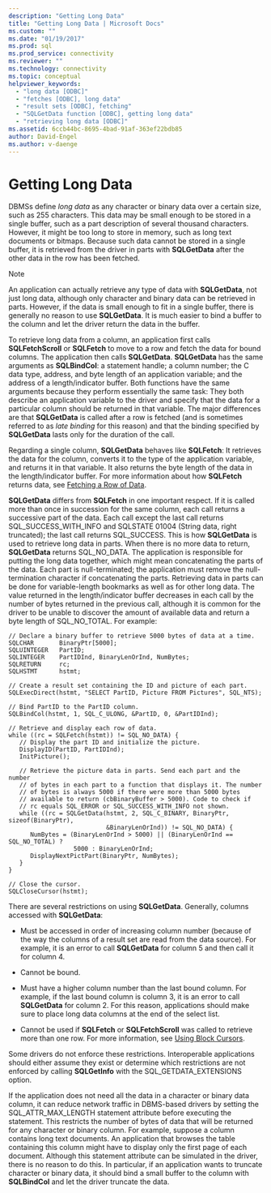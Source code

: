 ```yaml
---
description: "Getting Long Data"
title: "Getting Long Data | Microsoft Docs"
ms.custom: ""
ms.date: "01/19/2017"
ms.prod: sql
ms.prod_service: connectivity
ms.reviewer: ""
ms.technology: connectivity
ms.topic: conceptual
helpviewer_keywords: 
  - "long data [ODBC]"
  - "fetches [ODBC], long data"
  - "result sets [ODBC], fetching"
  - "SQLGetData function [ODBC], getting long data"
  - "retrieving long data [ODBC]"
ms.assetid: 6ccb44bc-8695-4bad-91af-363ef22bdb85
author: David-Engel
ms.author: v-daenge
---
```

# Getting Long Data
DBMSs define *long data* as any character or binary data over a certain size, such as 255 characters. This data may be small enough to be stored in a single buffer, such as a part description of several thousand characters. However, it might be too long to store in memory, such as long text documents or bitmaps. Because such data cannot be stored in a single buffer, it is retrieved from the driver in parts with **SQLGetData** after the other data in the row has been fetched.  
  
> [!NOTE]  
>  An application can actually retrieve any type of data with **SQLGetData**, not just long data, although only character and binary data can be retrieved in parts. However, if the data is small enough to fit in a single buffer, there is generally no reason to use **SQLGetData**. It is much easier to bind a buffer to the column and let the driver return the data in the buffer.  
  
 To retrieve long data from a column, an application first calls **SQLFetchScroll** or **SQLFetch** to move to a row and fetch the data for bound columns. The application then calls **SQLGetData**. **SQLGetData** has the same arguments as **SQLBindCol**: a statement handle; a column number; the C data type, address, and byte length of an application variable; and the address of a length/indicator buffer. Both functions have the same arguments because they perform essentially the same task: They both describe an application variable to the driver and specify that the data for a particular column should be returned in that variable. The major differences are that **SQLGetData** is called after a row is fetched (and is sometimes referred to as *late binding* for this reason) and that the binding specified by **SQLGetData** lasts only for the duration of the call.  
  
 Regarding a single column, **SQLGetData** behaves like **SQLFetch**: It retrieves the data for the column, converts it to the type of the application variable, and returns it in that variable. It also returns the byte length of the data in the length/indicator buffer. For more information about how **SQLFetch** returns data, see [Fetching a Row of Data](../../../odbc/reference/develop-app/fetching-a-row-of-data.md).  
  
 **SQLGetData** differs from **SQLFetch** in one important respect. If it is called more than once in succession for the same column, each call returns a successive part of the data. Each call except the last call returns SQL_SUCCESS_WITH_INFO and SQLSTATE 01004 (String data, right truncated); the last call returns SQL_SUCCESS. This is how **SQLGetData** is used to retrieve long data in parts. When there is no more data to return, **SQLGetData** returns SQL_NO_DATA. The application is responsible for putting the long data together, which might mean concatenating the parts of the data. Each part is null-terminated; the application must remove the null-termination character if concatenating the parts. Retrieving data in parts can be done for variable-length bookmarks as well as for other long data. The value returned in the length/indicator buffer decreases in each call by the number of bytes returned in the previous call, although it is common for the driver to be unable to discover the amount of available data and return a byte length of SQL_NO_TOTAL. For example:  
  
```  
// Declare a binary buffer to retrieve 5000 bytes of data at a time.  
SQLCHAR       BinaryPtr[5000];  
SQLUINTEGER   PartID;  
SQLINTEGER    PartIDInd, BinaryLenOrInd, NumBytes;  
SQLRETURN     rc;   
SQLHSTMT      hstmt;  
  
// Create a result set containing the ID and picture of each part.  
SQLExecDirect(hstmt, "SELECT PartID, Picture FROM Pictures", SQL_NTS);  
  
// Bind PartID to the PartID column.  
SQLBindCol(hstmt, 1, SQL_C_ULONG, &PartID, 0, &PartIDInd);  
  
// Retrieve and display each row of data.  
while ((rc = SQLFetch(hstmt)) != SQL_NO_DATA) {  
   // Display the part ID and initialize the picture.  
   DisplayID(PartID, PartIDInd);  
   InitPicture();  
  
   // Retrieve the picture data in parts. Send each part and the number   
   // of bytes in each part to a function that displays it. The number   
   // of bytes is always 5000 if there were more than 5000 bytes   
   // available to return (cbBinaryBuffer > 5000). Code to check if   
   // rc equals SQL_ERROR or SQL_SUCCESS_WITH_INFO not shown.  
   while ((rc = SQLGetData(hstmt, 2, SQL_C_BINARY, BinaryPtr, sizeof(BinaryPtr),  
                           &BinaryLenOrInd)) != SQL_NO_DATA) {  
      NumBytes = (BinaryLenOrInd > 5000) || (BinaryLenOrInd == SQL_NO_TOTAL) ?  
                  5000 : BinaryLenOrInd;  
      DisplayNextPictPart(BinaryPtr, NumBytes);  
   }  
}  
  
// Close the cursor.  
SQLCloseCursor(hstmt);  
```  
  
 There are several restrictions on using **SQLGetData**. Generally, columns accessed with **SQLGetData**:  
  
-   Must be accessed in order of increasing column number (because of the way the columns of a result set are read from the data source). For example, it is an error to call **SQLGetData** for column 5 and then call it for column 4.  
  
-   Cannot be bound.  
  
-   Must have a higher column number than the last bound column. For example, if the last bound column is column 3, it is an error to call **SQLGetData** for column 2. For this reason, applications should make sure to place long data columns at the end of the select list.  
  
-   Cannot be used if **SQLFetch** or **SQLFetchScroll** was called to retrieve more than one row. For more information, see [Using Block Cursors](../../../odbc/reference/develop-app/using-block-cursors.md).  
  
 Some drivers do not enforce these restrictions. Interoperable applications should either assume they exist or determine which restrictions are not enforced by calling **SQLGetInfo** with the SQL_GETDATA_EXTENSIONS option.  
  
 If the application does not need all the data in a character or binary data column, it can reduce network traffic in DBMS-based drivers by setting the SQL_ATTR_MAX_LENGTH statement attribute before executing the statement. This restricts the number of bytes of data that will be returned for any character or binary column. For example, suppose a column contains long text documents. An application that browses the table containing this column might have to display only the first page of each document. Although this statement attribute can be simulated in the driver, there is no reason to do this. In particular, if an application wants to truncate character or binary data, it should bind a small buffer to the column with **SQLBindCol** and let the driver truncate the data.
